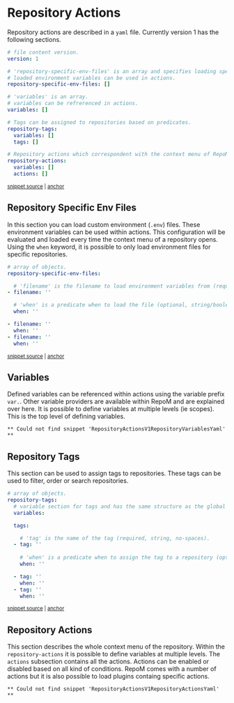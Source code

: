 # Repository Actions

Repository actions are described in a `yaml` file. Currently version 1 has the following sections.

<!-- snippet: RepositoryActionsV1Yaml -->
<a id='snippet-repositoryactionsv1yaml'></a>
```yaml
# file content version.
version: 1

# 'repository-specific-env-files' is an array and specifies loading specific environment files
# loaded environment variables can be used in actions.
repository-specific-env-files: []

# 'variables' is an array.
# variables can be refrerenced in actions.
variables: []

# Tags can be assigned to repositories based on predicates.
repository-tags:
  variables: []
  tags: []

# Repository actions which correspondent with the context menu of RepoM.
repository-actions:
  variables: []
  actions: []
```
<sup><a href='/tests/RepoM.Api.Tests/IO/ModuleBasedRepositoryActionProvider/TestFiles/Version1.testfile.yaml#L1-L24' title='Snippet source file'>snippet source</a> | <a href='#snippet-repositoryactionsv1yaml' title='Start of snippet'>anchor</a></sup>
<!-- endSnippet -->

## Repository Specific Env Files

In this section you can load custom environment (`.env`) files. These environment variables can be used within actions.
This configuration will be evaluated and loaded every time the context menu of a repository opens. Using the `when` keyword, it is possible to only load environment files for specific repositories.

<!-- snippet: RepositoryActionsV1RepositorySpecificEnvFilesYaml -->
<a id='snippet-repositoryactionsv1repositoryspecificenvfilesyaml'></a>
```yaml
# array of objects.
repository-specific-env-files:

  # 'filename' is the filename to load environment variables from (required, string, evaluated).
- filename: ''

  # 'when' is a predicate when to load the file (optional, string/boolean, evaluated).
  when: ''

- filename: ''
  when: ''
- filename: ''
  when: ''
```
<sup><a href='/tests/RepoM.Api.Tests/IO/ModuleBasedRepositoryActionProvider/TestFiles/RepositorySpecificEnvFilesExplanation1.testfile.yaml#L1-L17' title='Snippet source file'>snippet source</a> | <a href='#snippet-repositoryactionsv1repositoryspecificenvfilesyaml' title='Start of snippet'>anchor</a></sup>
<!-- endSnippet -->

## Variables

Defined variables can be referenced within actions using the variable prefix `var.`. Other variable providers are available within RepoM and are explained over here.
It is possible to define variables at multiple levels (ie scopes). This is the top level of defining variables.

<!-- snippet: RepositoryActionsV1RepositoryVariablesYaml -->
```
** Could not find snippet 'RepositoryActionsV1RepositoryVariablesYaml' **
```
<!-- endSnippet -->

## Repository Tags

This section can be used to assign tags to repositories. These tags can be used to filter, order or search repositories.

<!-- snippet: RepositoryActionsV1RepositoryTagsYaml -->
<a id='snippet-repositoryactionsv1repositorytagsyaml'></a>
```yaml
# array of objects.
repository-tags:
  # variable section for tags and has the same structure as the global variable section (optional, default empty)
  variables:

  tags:

    # 'tag' is the name of the tag (required, string, no-spaces).
  - tag: ''
  
    # 'when' is a predicate when to assign the tag to a repository (optional, string/boolean, evaluated, default true).
    when: ''

  - tag: ''
    when: ''
  - tag: ''
    when: ''
```
<sup><a href='/tests/RepoM.Api.Tests/IO/ModuleBasedRepositoryActionProvider/TestFiles/RepositoryTagsExplanation1.testfile.yaml#L1-L21' title='Snippet source file'>snippet source</a> | <a href='#snippet-repositoryactionsv1repositorytagsyaml' title='Start of snippet'>anchor</a></sup>
<!-- endSnippet -->

## Repository Actions

This section describes the whole context menu of the repository. Within the `repository-actions` it is possible to define variables at multiple levels. The `actions` subsection contains all the actions.
Actions can be enabled or disabled based on all kind of conditions. RepoM comes with a number of actions but it is also possible to load plugins containg specific actions.

<!-- snippet: RepositoryActionsV1RepositoryActionsYaml -->
```
** Could not find snippet 'RepositoryActionsV1RepositoryActionsYaml' **
```
<!-- endSnippet -->
